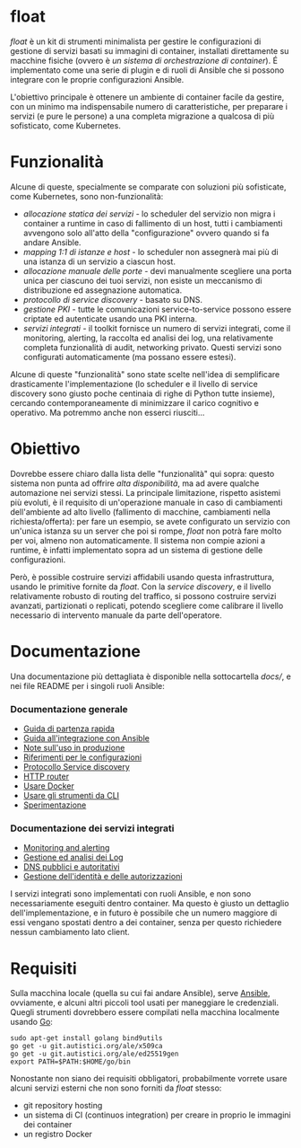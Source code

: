 float
====

*float* è un kit di strumenti minimalista per gestire le
configurazioni di gestione di servizi basati su immagini di container,
installati direttamente su macchine fisiche (ovvero è *un sistema di
orchestrazione di container*). É implementato come una serie di plugin
e di ruoli di Ansible che si possono integrare con le proprie
configurazioni Ansible.

L'obiettivo principale è ottenere un ambiente di container facile da
gestire, con un minimo ma indispensabile numero di caratteristiche,
per preparare i servizi (e pure le persone) a una completa migrazione
a qualcosa di più sofisticato, come Kubernetes.

# Funzionalità

Alcune di queste, specialmente se comparate con soluzioni più sofisticate,
come Kubernetes, sono non-funzionalità:

* *allocazione statica dei servizi* - lo scheduler del servizio non
  migra i container a runtime in caso di fallimento di un host, tutti
  i cambiamenti avvengono solo all'atto della "configurazione" ovvero
  quando si fa andare Ansible.
* *mapping 1:1 di istanze e host* - lo scheduler non assegnerà mai più
  di una istanza di un servizio a ciascun host.
* *allocazione manuale delle porte* - devi manualmente scegliere una
  porta unica per ciascuno dei tuoi servizi, non esiste un meccanismo
  di distribuzione ed assegnazione automatica.
* *protocollo di service discovery* - basato su DNS.
* *gestione PKI* - tutte le comunicazioni service-to-service possono
  essere criptate ed autenticate usando una PKI interna.
* *servizi integrati* - il toolkit fornisce un numero di servizi
  integrati, come il monitoring, alerting, la raccolta ed analisi dei
  log, una relativamente completa funzionalità di audit, networking
  privato. Questi servizi sono configurati automaticamente (ma possano
  essere estesi).

Alcune di queste "funzionalità" sono state scelte nell'idea di
semplificare drasticamente l'implementazione (lo scheduler e il
livello di service discovery sono giusto poche centinaia di righe di
Python tutte insieme), cercando contemporaneamente di minimizzare il
carico cognitivo e operativo. Ma potremmo anche non esserci
riusciti...

# Obiettivo

Dovrebbe essere chiaro dalla lista delle "funzionalità" qui sopra:
questo sistema non punta ad offrire *alta disponibilità*, ma ad avere qualche automazione nei servizi stessi. 
La principale limitazione, rispetto asistemi più evoluti, è il requisito di un'operazione manuale in caso
di cambiamenti dell'ambiente ad alto livello (fallimento di macchine,
cambiamenti nella richiesta/offerta): per fare un esempio, se avete
configurato un servizio con un'unica istanza su un server che poi si
rompe, *float* non potrà fare molto per voi, almeno non
automaticamente. Il sistema non compie azioni a runtime, è infatti
implementato sopra ad un sistema di gestione delle configurazioni.

Però, è possible costruire servizi affidabili usando questa
infrastruttura, usando le primitive fornite da *float*. Con la
*service discovery*, e il livello relativamente robusto di routing del
traffico, si possono costruire servizi avanzati, partizionati o
replicati, potendo scegliere come calibrare il livello necessario di
intervento manuale da parte dell'operatore.

# Documentazione

Una documentazione più dettagliata è disponible nella sottocartella
*docs/*, e nei file README per i singoli ruoli Ansible:

### Documentazione generale

* [Guida di partenza rapida](docs/quickstart.it.md)
* [Guida all'integrazione con Ansible](docs/ansible.it.md)
* [Note sull'uso in produzione](docs/running.it.md)
* [Riferimenti per le configurazioni](docs/configuration.it.md)
* [Protocollo Service discovery](docs/service_mesh.it.md)
* [HTTP router](docs/http_router.it.md)
* [Usare Docker](roles/docker/README.it.md)
* [Usare gli strumenti da CLI](docs/cli.it.md)
* [Sperimentazione](docs/testing.it.md)

### Documentazione dei servizi integrati

* [Monitoring and alerting](roles/prometheus/README.it.md)
* [Gestione ed analisi dei Log](roles/log-collector/README.it.md)
* [DNS pubblici e autoritativi](roles/dns/README.it.md)
* [Gestione dell'identità e delle autorizzazioni](docs/identity_management.it.md)

I servizi integrati sono implementati con ruoli Ansible, e non sono
necessariamente eseguiti dentro container. Ma questo è giusto un
dettaglio dell'implementazione, e in futuro è possibile che un numero
maggiore di essi vengano spostati dentro a dei container, senza per
questo richiedere nessun cambiamento lato client.

# Requisiti

Sulla macchina locale (quella su cui fai andare Ansible), serve
[Ansible](https://ansible.com), ovviamente, e alcuni altri piccoli
tool usati per maneggiare le credenziali. Quegli strumenti dovrebbero
essere compilati nella macchina localmente usando
[Go](https://golang.org):

```shell
sudo apt-get install golang bind9utils
go get -u git.autistici.org/ale/x509ca
go get -u git.autistici.org/ale/ed25519gen
export PATH=$PATH:$HOME/go/bin
```

Nonostante non siano dei requisiti obbligatori, probabilmente vorrete
usare alcuni servizi esterni che non sono forniti da *float* stesso:

* git repository hosting
* un sistema di CI (continuos integration) per creare in proprio le immagini dei container
* un registro Docker
